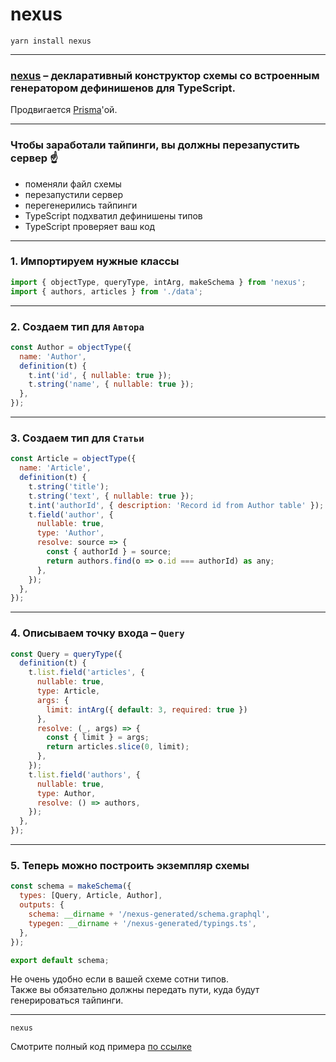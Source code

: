 # nexus

`yarn install nexus`

-----

### [nexus](https://github.com/prisma/nexus) – декларативный конструктор схемы со встроенным генератором дефинишенов для TypeScript.

Продвигается [Prisma](https://prisma.io)'ой.

-----

### Чтобы заработали тайпинги, вы должны перезапустить сервер ☝️

- поменяли файл схемы
- перезапустили сервер
- перегенерились тайпинги
- TypeScript подхватил дефинишены типов
- TypeScript проверяет ваш код

-----

### 1. Импортируем нужные классы

```js
import { objectType, queryType, intArg, makeSchema } from 'nexus';
import { authors, articles } from './data';

```

-----

### 2. Cоздаем тип для `Автора`

```js
const Author = objectType({
  name: 'Author',
  definition(t) {
    t.int('id', { nullable: true });
    t.string('name', { nullable: true });
  },
});

```

-----

### 3. Cоздаем тип для `Статьи`

<div class="code-500">

```js
const Article = objectType({
  name: 'Article',
  definition(t) {
    t.string('title');
    t.string('text', { nullable: true });
    t.int('authorId', { description: 'Record id from Author table' });
    t.field('author', {
      nullable: true,
      type: 'Author',
      resolve: source => {
        const { authorId } = source;
        return authors.find(o => o.id === authorId) as any;
      },
    });
  },
});

```

</div>

-----

### 4. Описываем точку входа – `Query`

```js
const Query = queryType({
  definition(t) {
    t.list.field('articles', {
      nullable: true,
      type: Article,
      args: {
        limit: intArg({ default: 3, required: true })
      },
      resolve: (_, args) => {
        const { limit } = args;
        return articles.slice(0, limit);
      },
    });
    t.list.field('authors', {
      nullable: true,
      type: Author,
      resolve: () => authors,
    });
  },
});

```

<span class="fragment" data-code-focus="1" />
<span class="fragment" data-code-focus="3-13" />
<span class="fragment" data-code-focus="14-18" />

-----

### 5. Теперь можно построить экземпляр схемы

```js
const schema = makeSchema({
  types: [Query, Article, Author],
  outputs: {
    schema: __dirname + '/nexus-generated/schema.graphql',
    typegen: __dirname + '/nexus-generated/typings.ts',
  },
});

export default schema;

```

<span class="fragment fade-in-then-out" data-code-focus="2">
  Не очень удобно если в вашей схеме сотни типов.
</span>
<br/>
<span class="fragment" data-code-focus="3-6">
  Также вы обязательно должны передать пути, куда будут генерироваться тайпинги.
</span>

-----

`nexus`

Смотрите полный код примера [по ссылке](https://github.com/nodkz/conf-talks/blob/master/articles/graphql/schema-build-ways/nexus.ts)
